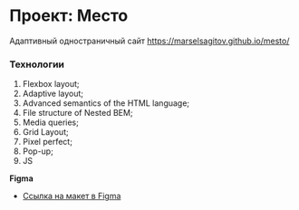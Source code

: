 # Проект: Место

Адаптивный одностраничный сайт https://marselsagitov.github.io/mesto/

### Технологии

1. Flexbox layout;
2. Adaptive layout;
3. Advanced semantics of the HTML language;
4. File structure of Nested BEM;
5. Media queries;
6. Grid Layout;
7. Pixel perfect;
8. Pop-up;
9. JS


**Figma**

* [Ссылка на макет в Figma](https://www.figma.com/file/2cn9N9jSkmxD84oJik7xL7/JavaScript.-Sprint-4?node-id=0%3A1)
